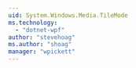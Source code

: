 ```yaml
---
uid: System.Windows.Media.TileMode
ms.technology: 
  - "dotnet-wpf"
author: "stevehoag"
ms.author: "shoag"
manager: "wpickett"
---
```

